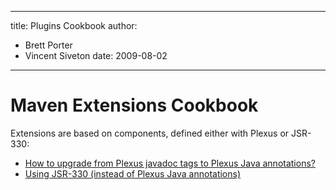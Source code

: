 ---

title: Plugins Cookbook
author: 
- Brett Porter
- Vincent Siveton
date: 2009-08-02
----------------

<!--
Licensed to the Apache Software Foundation (ASF) under one
or more contributor license agreements.  See the NOTICE file
distributed with this work for additional information
regarding copyright ownership.  The ASF licenses this file
to you under the Apache License, Version 2.0 (the
"License"); you may not use this file except in compliance
with the License.  You may obtain a copy of the License at

http://www.apache.org/licenses/LICENSE-2.0

Unless required by applicable law or agreed to in writing,
software distributed under the License is distributed on an
"AS IS" BASIS, WITHOUT WARRANTIES OR CONDITIONS OF ANY
KIND, either express or implied.  See the License for the
specific language governing permissions and limitations
under the License.
-->

# Maven Extensions Cookbook

Extensions are based on components, defined either with Plexus or JSR-330:

- [How to upgrade from Plexus javadoc tags to Plexus Java annotations?](./plexus-plugin-upgrade.html)
- [Using JSR-330 \(instead of Plexus Java annotations\)](/maven-jsr330.html)

